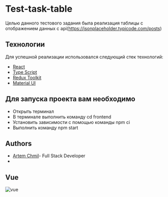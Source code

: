 # Test-task-table

Целью данного тестового задания была реализация таблицы с отображением данных с api(https://jsonplaceholder.typicode.com/posts)

## Технологии
Для успешной реализации использовался следующий стек технологий:  

- [React](https://react.dev/)
- [Type Script](https://www.typescriptlang.org/)
- [Redux Toolkit](https://redux-toolkit.js.org/)
- [Material UI](https://mui.com/)

## Для запуска проекта вам необходимо

- Открыть терминал
- В терминале выполнить команду cd frontend
- Установить зависимости с помощью команды npm ci
- Выполнить команду npm start 
## Authors

- [Artem Chmil](https://t.me/chmilenko)- Full Stack Developer
- 
## Vue

![vue](https://github.com/chmilenko/sector/assets/108074019/6a7dec1a-2e4f-4f23-a852-593ea9ebf85f)

